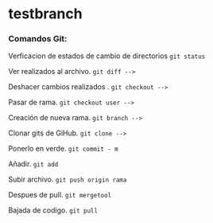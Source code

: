 # testbranch
### Comandos Git:

Verficacion de estados de cambio de directorios
```git status ``` 

Ver realizados al archivo.
```git diff -->  ``` 

Deshacer cambios realizados .
```git checkout --> ``` 

Pasar de rama.
``` git checkout user --> ``` 

Creación de nueva rama.
``` git branch --> ``` 

Clonar gits de GiHub.
``` git clone --> ``` 

Ponerlo en verde. 
``` git commit - m  ```

Añadir. 
``` git add  ``` 

Subir archivo.
``` git push origin rama ``` 

Despues de pull.
``` git mergetool ``` 

Bajada de  codigo.
``` git pull ``` 

